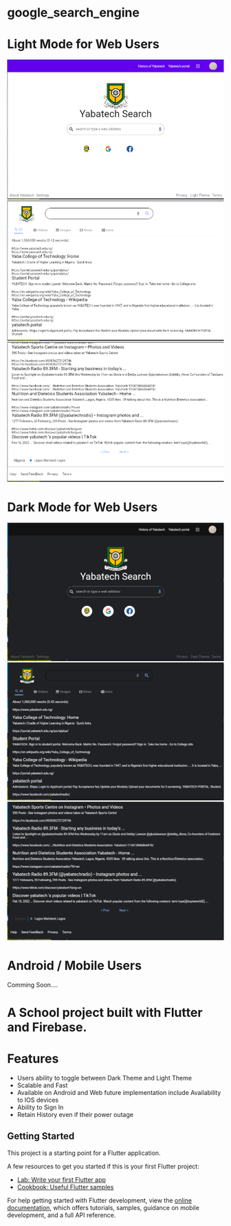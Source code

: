 # google_search_engine

# Light Mode for Web Users
![](screenshots/1.png)   ![](screenshots/2.png)
![](screenshots/3.png) 

# Dark Mode for Web Users
![](screenshots/4.png)     ![](screenshots/5.png)
![](screenshots/6.png)

# Android / Mobile Users
Comming Soon....


# A School project built with Flutter and Firebase.

# Features
- Users ability to toggle between Dark Theme and Light Theme
- Scalable and Fast
- Available on Android and Web future implementation include Availability to IOS devices
- Ability to Sign In
- Retain History even if their power outage

## Getting Started

This project is a starting point for a Flutter application.

A few resources to get you started if this is your first Flutter project:

- [Lab: Write your first Flutter app](https://docs.flutter.dev/get-started/codelab)
- [Cookbook: Useful Flutter samples](https://docs.flutter.dev/cookbook)

For help getting started with Flutter development, view the
[online documentation](https://docs.flutter.dev/), which offers tutorials,
samples, guidance on mobile development, and a full API reference.
